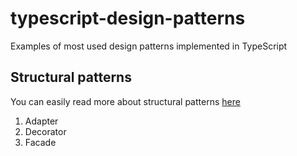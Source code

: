 # typescript-design-patterns

Examples of most used design patterns implemented in TypeScript

## Structural patterns

You can easily read more about structural patterns [here](http://beercoders.pl/article/design-pattern-implementations-in-typescript)

1. Adapter
2. Decorator
3. Facade

